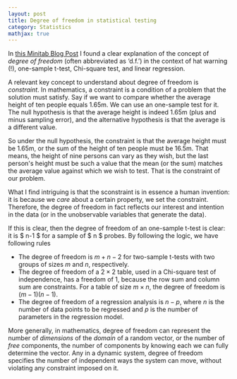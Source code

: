 ```yaml
---
layout: post
title: Degree of freedom in statistical testing
category: Statistics
mathjax: true
---
```


In [this Minitab Blog
Post](https://blog.minitab.com/blog/statistics-and-quality-data-analysis/what-are-degrees-of-freedom-in-statistics)
I found a clear explanation of the concept of *degree of freedom* (often
abbreviated as &lsquo;d.f.&rsquo;) in the context of hat warning (!), one-sample
t-test, Chi-square test, and linear regression.

A relevant key concept to understand about degree of freedom is *constraint*. In
mathematics, a constraint is a condition of a problem that the solution must
satisfy. Say if we want to compare whether the average height of ten people
equals 1.65m. We can use an one-sample test for it. The null hypothesis is that
the average height is indeed 1.65m (plus and minus sampling error), and the
alternative hypothesis is that the average is a different value.

So under the null hypothesis, the constraint is that the average height must be
1.65m, or the sum of the height of ten people must be 16.5m. That means, the
height of nine persons can vary as they wish, but the last person's height must
be such a value that the mean (or the sum) matches the average value against
which we wish to test. That is the constraint of our problem.

What I find intriguing is that the sconstraint is in essence a human invention:
it is because we *care* about a certain property, we set the constraint.
Therefore, the degree of freedom in fact reflects our interest and intention in
the data (or in the unobservable variables that generate the data).

If this is clear, then the degree of freedom of an one-sample t-test is clear:
it is $ n-1 $ for a sample of $ n $ probes. By following the logic, we have
following rules

* The degree of freedom is $m+n-2$ for two-sample t-tests with two groups of
    sizes $m$ and $n$, respectively.
* The degree of freedom of a $2\times2$ table, used in a Chi-square test of
  independence, has a freedom of 1, because the row sum and column sum are
  constraints. For a table of size $m\times n$, the degree of freedom is
  $(m-1)(n-1)$.
* The degree of freedom of a regression analysis is $n-p$, where $n$ is the
    number of data points to be regressed and $p$ is the number of parameters in
    the regression model.

More generally, in mathematics, degree of freedom can represent the number of
*dimensions* of the *domain* of a random vector, or the number of *free*
components, the number of components by knowing each we can fully determine the
vector. Any in a dynamic system, degree of freedom specifies the number of
independent ways the system can move, without violating any constraint imposed
on it.

